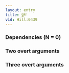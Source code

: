 ```yaml
---
layout: entry
title: སྔམ་
vid: Hill:0439
---
```

### Dependencies (N = 0)


### Two overt arguments


### Three overt arguments
